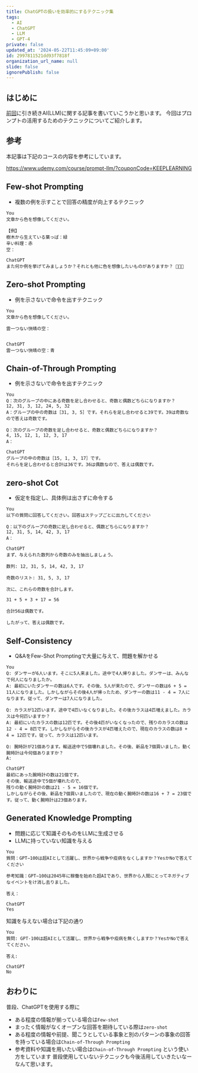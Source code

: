 ```yaml
---
title: ChatGPTの扱いを効率的にするテクニック集
tags:
  - AI
  - ChatGPT
  - LLM
  - GPT-4
private: false
updated_at: '2024-05-22T11:45:09+09:00'
id: 2997811521dd93f7818f
organization_url_name: null
slide: false
ignorePublish: false
---
```

## はじめに
[前回](https://qiita.com/t1k2a/items/128fca5719782ab399fa)に引き続きAI(LLM)に関する記事を書いていこうかと思います。
今回はプロンプトの活用するためのテクニックについてご紹介します。

## 参考
本記事は下記のコースの内容を参考にしています。

https://www.udemy.com/course/prompt-llm/?couponCode=KEEPLEARNING

## Few-shot Prompting
- 複数の例を示すことで回答の精度が向上するテクニック
```
You
文章から色を想像してください。

【例】
樹木から生えている葉っぱ：緑
辛い料理：赤
空：

ChatGPT
また何か例を挙げてみましょうか？それとも他に色を想像したいものがありますか？ 🌈💭🌟
```

## Zero-shot Prompting
- 例を示さないで命令を出すテクニック
```
You
文章から色を想像してください。

雲一つない快晴の空：


ChatGPT
雲一つない快晴の空：青
```

## Chain-of-Through Prompting
- 例を示さないで命令を出すテクニック

```
You
Q：次のグループの中にある奇数を足し合わせると、奇数と偶数どちらになりますか？
12, 31, 3, 12, 24, 5, 32
A：グループの中の奇数は［31, 3, 5］です。それらを足し合わせると39です。39は奇数なので答えは奇数です。

Q：次のグループの奇数を足し合わせると、奇数と偶数どちらになりますか？
4, 15, 12, 1, 12, 3, 17
A：

ChatGPT
グループの中の奇数は［15, 1, 3, 17］です。
それらを足し合わせると合計は36です。36は偶数なので、答えは偶数です。
```

## zero-shot Cot
- 仮定を指定し、具体例は出さずに命令する
```
You
以下の質問に回答してください。回答はステップごとに出力してください

Q：以下のグループの奇数に足し合わせると、偶数どちらになりますか？
12, 31, 5, 14, 42, 3, 17
A：

ChatGPT
まず、与えられた数列から奇数のみを抽出しましょう。

数列: 12, 31, 5, 14, 42, 3, 17

奇数のリスト: 31, 5, 3, 17

次に、これらの奇数を合計します。

31 + 5 + 3 + 17 = 56

合計56は偶数です。

したがって、答えは偶数です。
```

## Self-Consistency
- Q&AをFew-Shot Promptingで大量に与えて、問題を解かせる
```
You
Q: ダンサーが6人います。そこに5人来ました。途中で4人帰りました。ダンサーは、みんなで何人になりましたか。
A: 最初にいたダンサーの数は6人です。その後、5人が来たので、ダンサーの数は6 + 5 = 11人になりました。しかしながらその後4人が帰ったため、ダンサーの数は11 - 4 = 7人になります。従って、ダンサーは7人になりました。

Q: カラスが12匹います。途中で4匹いなくなりました。その後カラスは4匹増えました。カラスは今何匹いますか？
A: 最初にいたカラスの数は12匹です。その後4匹がいなくなったので、残りのカラスの数は12 - 4 = 8匹です。しかしながらその後カラスが4匹増えたので、現在のカラスの数は8 + 4 = 12匹です。従って、カラスは12匹います。

Q: 腕時計が21個あります。輸送途中で5個壊れました。その後、新品を7個買いました。動く腕時計は今何個ありますか？
A:

ChatGPT
最初にあった腕時計の数は21個です。
その後、輸送途中で5個が壊れたので、
残りの動く腕時計の数は21 - 5 = 16個です。
しかしながらその後、新品を7個買いましたので、現在の動く腕時計の数は16 + 7 = 23個です。従って、動く腕時計は23個あります。
```

## Generated  Knowledge Prompting
- 問題に応じて知識そのものをLLMに生成させる
- LLMに持っていない知識を与える
```
You
質問：GPT−100は超AIとして活躍し、世界から戦争や疫病をなくしますか？YesかNoで答えてください

参考知識：GPT−100は2045年に稼働を始めた超AIであり、世界から人間にとってネガティブなイベントをけ消し去りました。

答え：

ChatGPT
Yes
```

知識を与えない場合は下記の通り

```
You
質問: GPT-100は超AIとして活躍し、世界から戦争や疫病を無くしますか？YesかNoで答えてください。

答え:

ChatGPT
No
```

## おわりに
普段、ChatGPTを使用する際に
- ある程度の情報が揃っている場合は`Few-shot`
- まったく情報がなくオープンな回答を期待している際は`zero-shot`
- ある程度の情報や前提、聞こうとしている事象と別のパターンの事象の回答を持っている場合は`Chain-of-Through Prompting`
- 参考資料や知識を用いたい場合は`Chain-of-Through Prompting`
という使い方をしています
普段使用していないテクニックも今後活用していきたいなーなんて思います。
